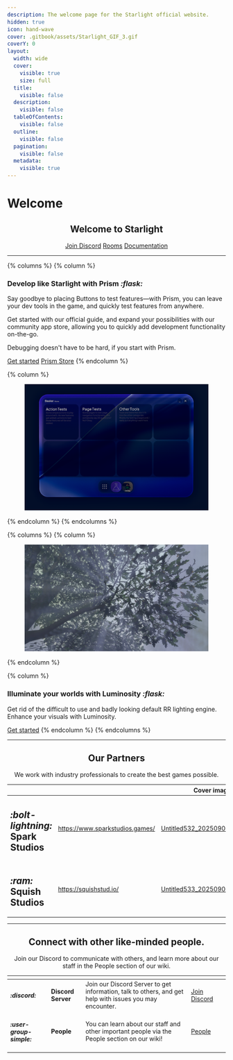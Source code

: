 ```yaml
---
description: The welcome page for the Starlight official website.
hidden: true
icon: hand-wave
cover: .gitbook/assets/Starlight_GIF_3.gif
coverY: 0
layout:
  width: wide
  cover:
    visible: true
    size: full
  title:
    visible: false
  description:
    visible: false
  tableOfContents:
    visible: false
  outline:
    visible: false
  pagination:
    visible: false
  metadata:
    visible: true
---
```


# Welcome

<h2 align="center">Welcome to Starlight</h2>

<p align="center"><a href="https://discord.gg/2nrDX2WmEm" class="button primary" data-icon="discord">Join Discord</a> <a href="projects/rr-rooms/" class="button secondary" data-icon="house-blank">Rooms</a> <a href="home.md" class="button secondary" data-icon="book-blank">Documentation</a></p>



***



{% columns %}
{% column %}
### Develop like Starlight with Prism <i class="fa-flask">:flask:</i>

Say goodbye to placing Buttons to test features—with Prism, you can leave your dev tools in the game, and quickly test features from anywhere.

Get started with our official guide, and expand your possibilities with our community app store, allowing you to quickly add development functionality on-the-go.

Debugging doesn't have to be hard, if you start with Prism.

<a href="https://template.gitbook.com/space-product-docs" class="button primary" data-icon="rocket-launch">Get started</a> <a href="https://template.gitbook.com/space-api-reference" class="button secondary" data-icon="bags-shopping">Prism Store</a>
{% endcolumn %}

{% column %}
<figure><img src=".gitbook/assets/Screenshot 2025-09-02 1256614.png" alt=""><figcaption></figcaption></figure>
{% endcolumn %}
{% endcolumns %}



{% columns %}
{% column %}
<figure><img src=".gitbook/assets/Screenshot 2025-09-02 1117734.png" alt=""><figcaption></figcaption></figure>
{% endcolumn %}

{% column %}
### Illuminate your worlds with Luminosity <i class="fa-flask">:flask:</i>

Get rid of the difficult to use and badly looking default RR lighting engine. Enhance your visuals with Luminosity.

<a href="https://template.gitbook.com/space-product-docs" class="button primary" data-icon="rocket-launch">Get started</a>
{% endcolumn %}
{% endcolumns %}



***



<h2 align="center">Our Partners</h2>

<p align="center">We work with industry professionals to create the best games possible.</p>

<p align="center"></p>

<table data-view="cards"><thead><tr><th></th><th></th><th data-hidden data-card-cover data-type="image">Cover image</th></tr></thead><tbody><tr><td><h2><i class="fa-bolt-lightning">:bolt-lightning:</i> Spark Studios</h2></td><td><a href="https://www.sparkstudios.games/">https://www.sparkstudios.games/</a></td><td data-object-fit="cover"><a href=".gitbook/assets/Untitled532_20250902183216.jpg">Untitled532_20250902183216.jpg</a></td></tr><tr><td><h2><i class="fa-ram">:ram:</i> Squish Studios</h2></td><td><a href="https://squishstud.io/">https://squishstud.io/</a></td><td data-object-fit="cover"><a href=".gitbook/assets/Untitled533_20250902202235.jpg">Untitled533_20250902202235.jpg</a></td></tr></tbody></table>



***



<h2 align="center">Connect with other like-minded people.</h2>

<p align="center">Join our Discord to communicate with others, and learn more about our staff in the People section of our wiki.</p>

<p align="center"></p>

<table data-card-size="large" data-view="cards"><thead><tr><th></th><th></th><th></th><th></th><th data-hidden data-card-cover data-type="files"></th></tr></thead><tbody><tr><td><h4><i class="fa-discord">:discord:</i></h4></td><td><strong>Discord Server</strong></td><td>Join our Discord Server to get information, talk to others, and get help with issues you may encounter.</td><td><a href="https://discord.gg/2nrDX2WmEm" class="button secondary" data-icon="discord">Join Discord</a></td><td></td></tr><tr><td><h4><i class="fa-user-group-simple">:user-group-simple:</i></h4></td><td><strong>People</strong></td><td>You can learn about our staff and other important people via the People section on our wiki!</td><td><a href="people/" class="button secondary" data-icon="user-group-simple">People</a></td><td></td></tr></tbody></table>
